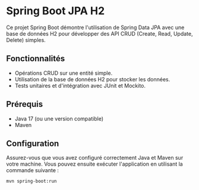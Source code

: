 # Spring Boot JPA H2

Ce projet Spring Boot démontre l'utilisation de Spring Data JPA avec une base de données H2 pour développer des API CRUD (Create, Read, Update, Delete) simples.

## Fonctionnalités

- Opérations CRUD sur une entité simple.
- Utilisation de la base de données H2 pour stocker les données.
- Tests unitaires et d'intégration avec JUnit et Mockito.

## Prérequis

- Java 17 (ou une version compatible)
- Maven

## Configuration

Assurez-vous que vous avez configuré correctement Java et Maven sur votre machine. Vous pouvez ensuite exécuter l'application en utilisant la commande suivante :

```bash
mvn spring-boot:run

